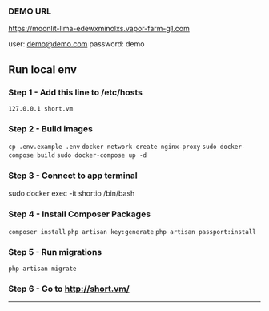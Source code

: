 ### DEMO URL
https://moonlit-lima-edewxminolxs.vapor-farm-g1.com

user: demo@demo.com
password: demo

## Run local env

### Step 1 - Add this line to /etc/hosts

`127.0.0.1 short.vm`


### Step 2 - Build images

`cp .env.example .env`
`docker network create nginx-proxy`
`sudo docker-compose build`
`sudo docker-compose up -d`


### Step 3 - Connect to app terminal

sudo docker exec -it shortio /bin/bash


### Step 4 - Install Composer Packages

`composer install`
`php artisan key:generate`
`php artisan passport:install`


### Step 5 - Run migrations

`php artisan migrate`

### Step 6 - Go to http://short.vm/

___